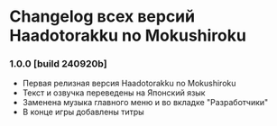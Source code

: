 # Changelog всех версий Haadotorakku no Mokushiroku

### 1.0.0 [build 240920b]

- Первая релизная версия Haadotorakku no Mokushiroku
- Текст и озвучка переведены на Японский язык
- Заменена музыка главного меню и во вкладке "Разработчики"
- В конце игры добавлены титры